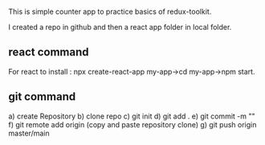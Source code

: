 This is simple counter app to practice basics of redux-toolkit.

I created a repo in github and then a react app folder in local folder.

## react command
For react to install : npx create-react-app my-app->cd my-app->npm start.

## git command
a) create Repository
b) clone repo
c) git init
d) git add .
e) git commit -m ""
f) git remote add origin (copy and paste repository clone)
g) git push origin master/main

